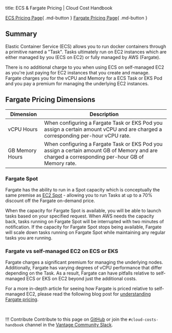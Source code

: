 title: ECS & Fargate Pricing | Cloud Cost Handbook

[ECS Pricing Page](https://aws.amazon.com/ecs/pricing/){ .md-button }
[Fargate Pricing Page](https://aws.amazon.com/fargate/pricing/){ .md-button }

## Summary

Elastic Container Service (ECS) allows you to run docker containers through a primitive named a "Task". Tasks ultimately run on EC2 instances which are either managed by you (ECS on EC2) or fully managed by AWS (Fargate).

There is no additional charge to you when using ECS on self-managed EC2 as you're just paying for EC2 instances that you create and manage. Fargate charges you for the vCPU and Memory for a ECS Task or EKS Pod and you pay a premium for managing the underlying EC2 instances. 

## Fargate Pricing Dimensions

|Dimension|Description|
|---|---|
|vCPU Hours|When configuring a Fargate Task or EKS Pod you assign a certain amount vCPU and are charged a corresponding per-hour vCPU rate.|
|GB Memory Hours|When configuring a Fargate Task or EKS Pod you assign a certain amount GB of Memory and are charged a corresponding per-hour GB of Memory rate.|

### Fargate Spot

Fargate has the ability to run in a Spot capacity which is conceptually the same premise as [EC2 Spot](/aws/services/ec2-pricing/#on-demand-vs-spot) - allowing you to run Tasks at up to a 70% discount off the Fargate on-demand price. 

When the capacity for Fargate Spot is available, you will be able to launch tasks based on your specified request. When AWS needs the capacity back, tasks running on Fargate Spot will be interrupted with two minutes of notification. If the capacity for Fargate Spot stops being available, Fargate will scale down tasks running on Fargate Spot while maintaining any regular tasks you are running.

### Fargate vs self-managed EC2 on ECS or EKS

Fargate charges a significant premium for managing the underlying nodes. Additionally, Fargate has varying degrees of vCPU performance that differ depending on the Task. As a result, Fargate can have pitfalls relative to self-managed ECS or EKS on EC2 beyond just the additional costs. 

For a more in-depth article for seeing how Fargate is priced relative to self-managed EC2, please read the following blog post for [understanding Fargate pricing](https://www.vantage.sh/blog/fargate-pricing).

<br/>

!!! Contribute
    Contribute to this page on [GitHub](https://github.com/vantage-sh/handbook) or join the `#cloud-costs-handbook` channel in the [Vantage Community Slack](https://vantage.sh/slack).